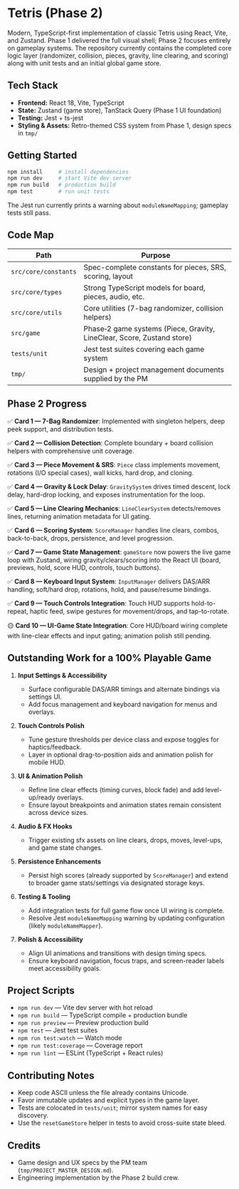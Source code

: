 # Tetris (Phase 2)

Modern, TypeScript-first implementation of classic Tetris using React, Vite, and Zustand. Phase 1 delivered the full visual shell; Phase 2 focuses entirely on gameplay systems. The repository currently contains the completed core logic layer (randomizer, collision, pieces, gravity, line clearing, and scoring) along with unit tests and an initial global game store.

## Tech Stack

- **Frontend:** React 18, Vite, TypeScript
- **State:** Zustand (game store), TanStack Query (Phase 1 UI foundation)
- **Testing:** Jest + ts-jest
- **Styling & Assets:** Retro-themed CSS system from Phase 1, design specs in `tmp/`

## Getting Started

```bash
npm install     # install dependencies
npm run dev     # start Vite dev server
npm run build   # production build
npm test        # run unit tests
```

The Jest run currently prints a warning about `moduleNameMapping`; gameplay tests still pass.

## Code Map

| Path | Purpose |
| --- | --- |
| `src/core/constants` | Spec-complete constants for pieces, SRS, scoring, layout |
| `src/core/types` | Strong TypeScript models for board, pieces, audio, etc. |
| `src/core/utils` | Core utilities (7-bag randomizer, collision helpers) |
| `src/game` | Phase‑2 game systems (Piece, Gravity, LineClear, Score, Zustand store) |
| `tests/unit` | Jest test suites covering each game system |
| `tmp/` | Design + project management documents supplied by the PM |

## Phase 2 Progress

✅ **Card 1 — 7-Bag Randomizer**: Implemented with singleton helpers, deep peek support, and distribution tests.

✅ **Card 2 — Collision Detection**: Complete boundary + board collision helpers with comprehensive unit coverage.

✅ **Card 3 — Piece Movement & SRS**: `Piece` class implements movement, rotations (I/O special cases), wall kicks, hard drop, and cloning.

✅ **Card 4 — Gravity & Lock Delay**: `GravitySystem` drives timed descent, lock delay, hard-drop locking, and exposes instrumentation for the loop.

✅ **Card 5 — Line Clearing Mechanics**: `LineClearSystem` detects/removes lines, returning animation metadata for UI gating.

✅ **Card 6 — Scoring System**: `ScoreManager` handles line clears, combos, back-to-back, drops, persistence, and level progression.

✅ **Card 7 — Game State Management**: `gameStore` now powers the live game loop with Zustand, wiring gravity/clears/scoring into the React UI (board, previews, hold, score HUD, controls, touch buttons).

✅ **Card 8 — Keyboard Input System**: `InputManager` delivers DAS/ARR handling, soft/hard drop, rotations, hold, and pause/resume bindings.

✅ **Card 9 — Touch Controls Integration**: Touch HUD supports hold-to-repeat, haptic feed, swipe gestures for movement/drops, and tap-to-rotate.

🟡 **Card 10 — UI-Game State Integration**: Core HUD/board wiring complete with line-clear effects and input gating; animation polish still pending.

## Outstanding Work for a 100% Playable Game

1. **Input Settings & Accessibility**
   - Surface configurable DAS/ARR timings and alternate bindings via settings UI.
   - Add focus management and keyboard navigation for menus and overlays.

2. **Touch Controls Polish**
   - Tune gesture thresholds per device class and expose toggles for haptics/feedback.
   - Layer in optional drag-to-position aids and animation polish for mobile HUD.

3. **UI & Animation Polish**
   - Refine line clear effects (timing curves, block fade) and add level-up/ready overlays.
   - Ensure layout breakpoints and animation states remain consistent across device sizes.

4. **Audio & FX Hooks**
   - Trigger existing sfx assets on line clears, drops, moves, level-ups, and game state changes.

5. **Persistence Enhancements**
   - Persist high scores (already supported by `ScoreManager`) and extend to broader game stats/settings via designated storage keys.

6. **Testing & Tooling**
   - Add integration tests for full game flow once UI wiring is complete.
   - Resolve Jest `moduleNameMapping` warning by updating configuration (likely `moduleNameMapper`).

7. **Polish & Accessibility**
   - Align UI animations and transitions with design timing specs.
   - Ensure keyboard navigation, focus traps, and screen-reader labels meet accessibility goals.

## Project Scripts

- `npm run dev` — Vite dev server with hot reload
- `npm run build` — TypeScript compile + production bundle
- `npm run preview` — Preview production build
- `npm test` — Jest test suites
- `npm run test:watch` — Watch mode
- `npm run test:coverage` — Coverage report
- `npm run lint` — ESLint (TypeScript + React rules)

## Contributing Notes

- Keep code ASCII unless the file already contains Unicode.
- Favor immutable updates and explicit types in the game layer.
- Tests are colocated in `tests/unit`; mirror system names for easy discovery.
- Use the `resetGameStore` helper in tests to avoid cross-suite state bleed.

## Credits

- Game design and UX specs by the PM team (`tmp/PROJECT_MASTER_DESIGN.md`).
- Engineering implementation by the Phase 2 build crew.
